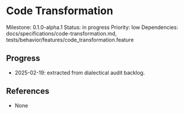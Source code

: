 # Code Transformation
Milestone: 0.1.0-alpha.1
Status: in progress
Priority: low
Dependencies: docs/specifications/code-transformation.md, tests/behavior/features/code_transformation.feature

## Progress
- 2025-02-19: extracted from dialectical audit backlog.

## References
- None
